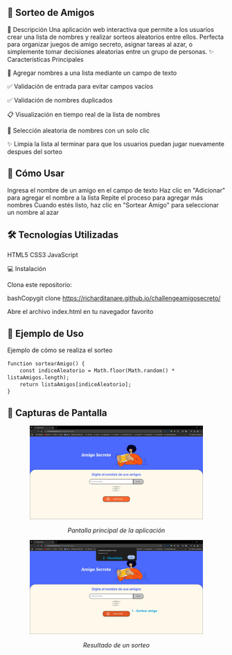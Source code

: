 🎲 Sorteo de Amigos
---

📝 Descripción
Una aplicación web interactiva que permite a los usuarios crear una lista de nombres y realizar sorteos aleatorios entre ellos. Perfecta para organizar juegos de amigo secreto, asignar tareas al azar, o simplemente tomar decisiones aleatorias entre un grupo de personas.
✨ Características Principales

👥 Agregar nombres a una lista mediante un campo de texto

✅ Validación de entrada para evitar campos vacíos

✅ Validación de nombres duplicados

📋 Visualización en tiempo real de la lista de nombres

🎯 Selección aleatoria de nombres con un solo clic

✨ Limpia la lista al terminar para que los usuarios puedan jugar nuevamente despues del sorteo

🚀 Cómo Usar
--

Ingresa el nombre de un amigo en el campo de texto
Haz clic en "Adicionar" para agregar el nombre a la lista
Repite el proceso para agregar más nombres
Cuando estés listo, haz clic en "Sortear Amigo" para seleccionar un nombre al azar

🛠️ Tecnologías Utilizadas
--

HTML5
CSS3
JavaScript

💻 Instalación

Clona este repositorio:

bashCopygit clone https://richarditanare.github.io/challengeamigosecreto/

Abre el archivo index.html en tu navegador favorito

🎯 Ejemplo de Uso
---

Ejemplo de cómo se realiza el sorteo
```
function sortearAmigo() {
    const indiceAleatorio = Math.floor(Math.random() * listaAmigos.length);
    return listaAmigos[indiceAleatorio];
}
```
📱 Capturas de Pantalla
--

<div align="center">
  <img src="/screenshots/pantalla-principal.png" alt="Pantalla Principal" width="400"/>
  <p><em>Pantalla principal de la aplicación</em></p>
  <img src="/screenshots/sorteo-ejemplo.png" alt="Ejemplo de Sorteo" width="400"/>
  <p><em>Resultado de un sorteo</em></p>
</div>
